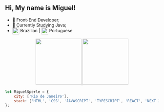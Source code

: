 ## Hi, My name is Miguel!

- 🚀 Front-End Developer; <br>
- 📕 Currently Studying Java; <br>
- <img height="22em" align="center" src="https://em-content.zobj.net/thumbs/120/apple/354/flag-brazil_1f1e7-1f1f7.png"/> Brazilian  |  <img height="22em" align="center" src="https://em-content.zobj.net/thumbs/120/google/350/flag-portugal_1f1f5-1f1f9.png"/> Portuguese <br> 

<div align="center">
<a href="https://github.com/seu-usuário-aqui">
<img height="150em" src="https://github-readme-stats.vercel.app/api?username=MiguelSperle&show_icons=true&theme=dark&include_all_commits=true&count_private=true"/>
<img height="150em" src="https://github-readme-stats.vercel.app/api/top-langs/?username=MiguelSperle&layout=compact&langs_count=7&theme=dark"/>
</div>

```javascript
let MiguelSperle = {
    city: ['Rio de Janeiro'],
    stack: ['HTML', 'CSS', 'JAVASCRIPT', 'TYPESCRIPT', 'REACT', 'NEXT JS', 'REACT NATIVE', 'FASTIFY'],
};
```


